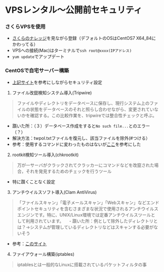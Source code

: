 # VPSレンタル〜公開前セキュリティ

### さくらVPSを使用
- [さくらのナレッジ](https://knowledge.sakura.ad.jp/8218/)を見ながら登録（デフォルトのOSはCentOS7 X64_84にかわってる）
- VPSへの接続(Mac)はターミナルで`ssh root@xxxx(IPアドレス)`
- `yum update`でアップデート

### CentOSで自宅サーバー構築
- [上記サイト](https://centossrv.com/)を参考にしながらセキュリティ設定
1. ファイル改竄検知システム導入(Tripwire)
  > ファイルやディレクトリをデータベースに保存し、現行システム上のファイルの状態をデータベースのそれと照らし合わせながら、変更されていないかを確認する。この比較作業を、tripwireでは整合性チェックと呼ぶ。
  - 躓いた所：（３）データベース作成をすると`No such file...`とのエラー（？）
  - 解決方法：twpol.txtファイルを復元し、該当ファイルを除外(#つける）
  - 参考：使用するコマンドに変わったものはないが[ここ](https://ohwhsmm7.blog.fc2.com/blog-entry-196.html)を参考にした

2. rootkit検知ツール導入(chkrootkit)
  > 万が一サーバがクラックされてクラッカーにコマンドなどを改竄された場合，それを発見するためのチェックを行うツール
  - 特に躓くことなく設定

3. アンチウイルスソフト導入(Clam AntiVirus)
  > 「ファイルスキャン」「電子メールスキャン」「Webスキャン」などエンドポイントセキュリティを含むさまざまな状況で使用されるアンチウイルスエンジンです。特に、UNIX/Linux環境では定番アンチウイルスツールとして利用されています。
　- 躓いた所：例として除外したディレクトリとは？→システムが管理しているディレクトリなどはスキャンする必要がないそう
 - 参考：[このサイト](https://www.infocircus.jp/2019/10/05/centos-7-virusscan-clamav/)
 
4. ファイアウォール構築(iptables)
  > iptablesとは一般的なLinuxに搭載されているパケットフィルタの事
  
